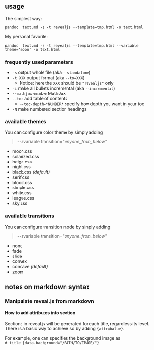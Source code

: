 ## usage 

The simplest way: 

```
pandoc  text.md -s -t revealjs --template=tmp.html -o text.html
```

My personal favorite:

```
pandoc  text.md -s -t revealjs --template=tmp.html --variable theme='moon' -o text.html
```

### frequently used parameters

* `-s` output whole file (aka `--standalone`)
* `-t XXX` output format (aka `--to=XXX`)
	+ Notice: here the `XXX` should be `"revealjs"` only
* `-i` make all bullets incremental (aka `--incremental`)
* `--mathjax` enable MathJax
* `--toc` add table of contents
	* `--toc-depth=*NUMBER*` specify how depth you want in your toc
* `-N` make numbered section headings

### available themes

You can configure color theme by simply adding

> --avariable transition="_anyone_from_below_"

+ moon.css
+ solarized.css
+ beige.css
+ night.css
+ black.css *(default)*
+ serif.css
+ blood.css
+ simple.css
+ white.css
+ league.css
+ sky.css

### available transitions

You can configure transition mode by simply adding

> --avariable transition="_anyone_from_below_"

* none 
* fade 
* slide
* convex
* concave *(default)*
* zoom

## notes on markdown syntax 

### Manipulate reveal.js from markdown

#### How to add attributes into section

Sections in reveal.js will be generated for each title, regardless its level. There is a basic way to achieve so by adding `{attr=balue}`. 

For example, one can specifies the background image as  
`# title {data-background="/PATH/TO/IMAGE/"}`
